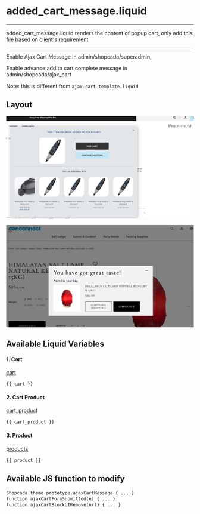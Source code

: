 # added\_cart\_message.liquid

---

added_cart_message.liquid renders the content of popup cart, only add this file based on client's requirement.

---

Enable Ajax Cart Message in admin/shopcada/superadmin,&#x20;

Enable advance add to cart complete message in admin/shopcada/ajax\_cart

Note: this is different from `ajax-cart-template.liquid`

## Layout

![](../../assets/images/documents/added-cart-message2.jpg)

![](../../assets/images/documents/added-cart-message.jpg)

## Available Liquid Variables

#### 1. Cart

[cart](liquid/variables/cart.md)

```
{{ cart }}
```


#### 2. Cart Product

[cart_product](liquid/variables/cart/cart-product.md)

```
{{ cart_product }}
```


#### 3. Product

[products](liquid/variables/products.md)

```
{{ product }}
```

## Available JS function to modify

```
Shopcada.theme.prototype.ajaxCartMessage { ... }
function ajaxCartFormSubmitted(e) { ... }
function ajaxCartBlockUIRemove(url) { ... }
```

